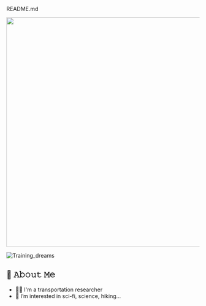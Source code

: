 README.md
 
<p align="center">

 <img src="https://user-images.githubusercontent.com/91080406/187878848-a4f76322-d08f-4a6d-b5a8-435b22312f7e.jpg" width="600">  


<!--
the gif below was made with a JS with a library TypewriterJS.

https://github.com/tameemsafi/typewriterjs/tree/ca969c37d9639c68091e9f9c896bcccf9cebcf6d

 -->
   
 
 
 ![Training_dreams](https://user-images.githubusercontent.com/91080406/187949649-c2434f45-471b-42fc-b115-0d8b5cb5eea2.gif)

 
 </p>

## :book: 𝙰𝚋𝚘𝚞𝚝 𝙼𝚎   
- 👨‍🎓 I'm a transportation researcher  
- 👀 I’m interested in sci-fi, science, hiking... 
 

<!---
Freegalado/Freegalado is a ✨ special ✨ repository because its `README.md` (this file) appears on your GitHub profile.
You can click the Preview link to take a look at your changes.
--->
 
